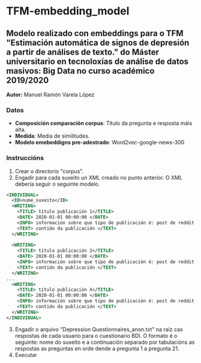# TFM-embedding_model
## Modelo realizado con embeddings para o TFM "Estimación automática de signos de depresión a partir de análises de texto." do Máster universitario en tecnoloxías de análise de datos masivos: Big Data no curso académico 2019/2020

**Autor:** Manuel Ramón Varela López

### Datos
- **Composición comparación corpus**: Título da pregunta e resposta máis alta.
- **Medida**: Media de similitudes.
- **Modelo emebeddigns pre-adestrado**: Word2vec-google-news-300

### Instruccións

1. Crear o directorio "corpus".
2. Engadir para cada suxeito un XML creado no punto anterior. O XML debería seguir o seguinte modelo.
```xml
<INDIVIDUAL>
  <ID>nume_suxeito</ID>
  <WRITING>
    <TITLE> título publicación 1</TITLE>
    <DATE> 2020-01-01 00:00:00 </DATE>
    <INFO> información sobre que tipo de publicación é: post de reddit ou comentario dun posto </INFO>
    <TEXT> contido da publicación </TEXT>
  </WRITING>
  
  <WRITING>
    <TITLE> título publicación 2</TITLE>
    <DATE> 2020-01-01 00:00:00 </DATE>
    <INFO> información sobre que tipo de publicación é: post de reddit ou comentario dun posto </INFO>
    <TEXT> contido da publicación </TEXT>
  </WRITING>
...
  <WRITING>
    <TITLE> título publicación X</TITLE>
    <DATE> 2020-01-01 00:00:00 </DATE>
    <INFO> información sobre que tipo de publicación é: post de reddit ou comentario dun posto </INFO>
    <TEXT> contido da publicación </TEXT>
  </WRITING>
</INDIVIDUAL>
```
3. Engadir o arquivo "Depression Questionnaires_anon.txt" na raíz cas respostas de cada usuario para o cuestionario BDI. O formato é o seguinte: nome do suxeito e a continuación separado por tabulacións as respostas as preguntas en orde dende a pregunta 1 a pregunta 21.
4. Executar
